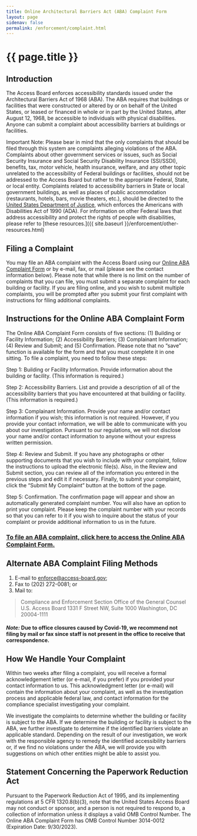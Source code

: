 ```yaml
---
title: Online Architectural Barriers Act (ABA) Complaint Form
layout: page
sidenav: false
permalink: /enforcement/complaint.html
---
```

# {{ page.title }}

## Introduction

The Access Board enforces accessibility standards issued under the Architectural Barriers Act of 1968 (ABA). The ABA requires that buildings or facilities that were constructed or altered by or on behalf of the United States, or leased or financed in whole or in part by the United States, after August 12, 1968, be accessible to individuals with physical disabilities. Anyone can submit a complaint about accessibility barriers at buildings or facilities.

Important Note: Please bear in mind that the only complaints that should be filed through this system are complaints alleging violations of the ABA.  Complaints about other government services or issues, such as Social Security Insurance and Social Security Disability Insurance (SSI/SSDI), benefits, tax, motor vehicle, health insurance, welfare, and any other topic unrelated to the accessibility of Federal buildings or facilities, should not be addressed to the Access Board but rather to the appropriate Federal, State, or local entity.  Complaints related to accessibility barriers in State or local government buildings, as well as places of public accommodation (restaurants, hotels, bars, movie theaters, etc.), should be directed to the [United States Department of Justice](https://www.ada.gov/filing_complaint.htm), which enforces the Americans with Disabilities Act of 1990 (ADA).   For information on other Federal laws that address accessibility and protect the rights of people with disabilities, please refer to [these resources.]({{  site.baseurl }}/enforcement/other-resources.html)

## Filing a Complaint

You may file an ABA complaint with the Access Board using our [Online ABA Complaint Form](https://cts.access-board.gov/formsiq/form.do?form_name=ABA%20Complaint%20Form%20-%20Facility%20Information) or by e-mail, fax, or mail (please see the contact information below).  Please note that while there is no limit on the number of complaints that you can file, you must submit a separate complaint for each building or facility. If you are filing online, and you wish to submit multiple complaints, you will be prompted after you submit your first complaint with instructions for filing additional complaints.

## Instructions for the Online ABA Complaint Form

The Online ABA Complaint Form consists of five sections: (1) Building or Facility Information; (2) Accessibility Barriers; (3) Complainant Information; (4) Review and Submit; and (5) Confirmation. Please note that no “save” function is available for the form and that you must complete it in one sitting. To file a complaint, you need to follow these steps:

Step 1: Building or Facility Information. Provide information about the building or facility. (This information is required.)

Step 2: Accessibility Barriers. List and provide a description of all of the accessibility barriers that you have encountered at that building or facility. (This information is required.)

Step 3: Complainant Information. Provide your name and/or contact information if you wish; this information is not required.  However, if you provide your contact information, we will be able to communicate with you about our investigation. Pursuant to our regulations, we will not disclose your name and/or contact information to anyone without your express written permission.

Step 4: Review and Submit. If you have any photographs or other supporting documents that you wish to include with your complaint, follow the instructions to upload the electronic file(s). Also, in the Review and Submit section, you can review all of the information you entered in the previous steps and edit it if necessary.  Finally, to submit your complaint, click the “Submit My Complaint” button at the bottom of the page.

Step 5: Confirmation. The confirmation page will appear and show an automatically generated complaint number. You will also have an option to print your complaint. Please keep the complaint number with your records so that you can refer to it if you wish to inquire about the status of your complaint or provide additional information to us in the future.

### [To file an ABA complaint, click here to access the Online ABA Complaint Form.](https://cts.access-board.gov/formsiq/form.do?form_name=ABA%20Complaint%20Form%20-%20Facility%20Information)

## Alternate ABA Complaint Filing Methods

1. E-mail to <enforce@access-board.gov>;
2. Fax to (202) 272-0081; or
3. Mail to: 
> Compliance and Enforcement Section 
> Office of the General Counsel 
> U.S. Access Board 
> 1331 F Street NW, Suite 1000 
> Washington, DC&nbsp;  20004-1111 
            
#### *Note:* Due to office closures caused by Covid-19, we recommend not filing by mail or fax since staff is not present in the office to receive that correspondence.

## How We Handle Your Complaint

Within two weeks after filing a complaint, you will receive a formal acknowledgement letter (or e-mail, if you prefer) if you provided your contact information to us. This acknowledgment letter (or e-mail) will contain the information about your complaint, as well as the investigation process and applicable federal law, and contact information for the compliance specialist investigating your complaint.

We investigate the complaints to determine whether the building or facility is subject to the ABA. If we determine the building or facility is subject to the ABA, we further investigate to determine if the identified barriers violate an applicable standard. Depending on the result of our investigation, we work with the responsible agency to remedy the identified accessibility barriers or, if we find no violations under the ABA, we will provide you with suggestions on which other entities might be able to assist you.

##  Statement Concerning the Paperwork Reduction Act

Pursuant to the Paperwork Reduction Act of 1995, and its implementing regulations at 5 CFR 1320.8(b)(3), note that the United States Access Board may not conduct or sponsor, and a person is not required to respond to, a collection of information unless it displays a valid OMB Control Number. The Online ABA Complaint Form has OMB Control Number 3014-0012 (Expiration Date: 9/30/2023). 

